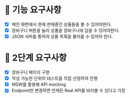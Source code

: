 # 🚩 기능 요구사항

- [x] 메인 화면에서 현재 판매중인 상품들을 볼 수 있어야한다.
- [x] 장바구니 버튼을 눌러 상품을 장바구니에 담을 수 있어야한다.
- [x] JSON 서버를 통하여 상품 목록을 불러올 수 있어야 한다.

# 🚩 2단계 요구사항

- [x] 장바구니 페이지 구현
- [x] 작성 가능한 단위의 테스트를 직접 선정하여 진행
- [x] MSW를 활용해 API mocking
- [x] Endpoint만 변경하면 언제든 Real API를 바라볼 수 있다고 가정
